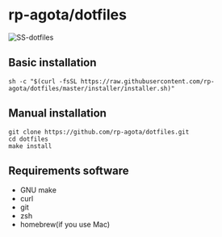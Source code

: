 # rp-agota/dotfiles  
![SS-dotfiles](https://user-images.githubusercontent.com/53311906/155553853-a62ad4f7-e7c9-4a67-84c4-670a88d1298b.png)

## Basic installation  
```
sh -c "$(curl -fsSL https://raw.githubusercontent.com/rp-agota/dotfiles/master/installer/installer.sh)"
```

## Manual installation  
```
git clone https://github.com/rp-agota/dotfiles.git
cd dotfiles
make install
```  

## Requirements software
- GNU make
- curl
- git
- zsh
- homebrew(if you use Mac)